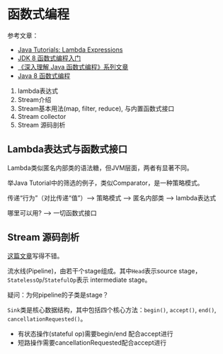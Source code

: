 # 函数式编程

参考文章：
+ [Java Tutorials: Lambda Expressions](https://docs.oracle.com/javase/tutorial/java/javaOO/lambdaexpressions.html)
+ [JDK 8 函数式编程入门](https://www.cnblogs.com/snowInPluto/p/5981400.html)
+ [《深入理解 Java 函数式编程》系列文章](http://www.cnblogs.com/CarpenterLee/p/6729368.html)
+ [Java 8 函数式编程](https://leongfeng.github.io/2016/11/18/java8-function-program-learning/)


1. lambda表达式
2. Stream介绍
4. Stream基本用法(map, filter, reduce), 与内置函数式接口
4. Stream collector
5. Stream 源码剖析

## Lambda表达式与函数式接口

Lambda类似匿名内部类的语法糖，但JVM层面，两者有显著不同。

举Java Tutorial中的筛选的例子，类似Comparator，是一种策略模式。

传递“行为”（对比传递“值”）--> 策略模式 --> 匿名内部类 --> lambda表达式

哪里可以用? --> 一切函数式接口

## Stream 源码剖析

[这篇文章](http://www.cnblogs.com/CarpenterLee/archive/2017/03/28/6637118.html)写得不错。

流水线(Pipeline)，由若干个stage组成。其中`Head`表示source stage，`StatelessOp`/`StatefulOp`表示 intermediate stage。

疑问：为何pipeline的子类是stage？

`Sink`类是核心数据结构，其中包括四个核心方法：`begin()`, `accept()`, `end()`, `cancellationRequested()`。

+ 有状态操作(stateful op)需要begin/end 配合accept进行
+ 短路操作需要cancellationRequested配合accept进行
